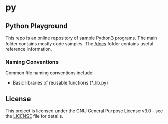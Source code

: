 # py

## Python Playground
This repo is an online repository of sample Python3 programs. The main folder contains mostly
code samples. The [/docs](https://github.com/dmr-git/py/tree/main/docs) folder contains useful
reference information.

### Naming Conventions
Common file naming conventions include:
- Basic libraries of reusable functions (*_lib.py)

## License

This project is licensed under the GNU General Purpose License v3.0 - see the
[LICENSE](https://github.com/dmr-git/py/blob/main/LICENSE) file for details.




